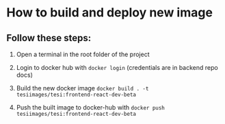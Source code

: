 # How to build and deploy new image #

## Follow these steps: ##

1. Open a terminal in the root folder of the project

2. Login to docker hub with ``` docker login ``` (credentials are in backend repo docs)

3. Build the new docker image ``` docker build . -t tesiimages/tesi:frontend-react-dev-beta ```
 
4. Push the built image to docker-hub with ``` docker push tesiimages/tesi:frontend-react-dev-beta ``` 

